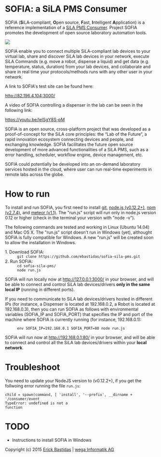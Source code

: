 # SOFIA: a SiLA PMS Consumer

SOFIA (<b>S</b>iLA-compliant, <b>O</b>pen source, <b>F</b>ast, <b>I</b>ntelligent <b>A</b>pplication) is a reference implementation of a <a href="http://www.sila-standard.org/standards/pms/">SiLA PMS Consumer</a>. Project SOFIA promotes the development of open source laboratory automation tools.

<img src="http://82.196.4.104:3000/images/image01.png"/>

SOFIA enable you to connect multiple SiLA-compliant lab devices to your virtual lab, share and discover SiLA lab devices in your network, execute SiLA Commands (e.g. move a robot, dispense a liquid) and get data (e.g. temperature, status, duration) from your lab devices, and collaborate and share in real time your protocols/methods runs with any other user in your network.

A link to SOFIA's test site can be found here:

http://82.196.4.104:3000/


A video of SOFIA controlling a dispenser in the lab can be seen in the following link:

https://youtu.be/lelSgY8S-pM

SOFIA is an open source, cross-platform project that was developed as a proof-of-concept for the SiLA core principles: the “Lab of the Future”, a rapid innovation ecosystem connecting devices and people, and exchanging knowledge. SOFIA facilitates the future open source development of more advanced functionalities of a SiLA PMS, such as a error handling, scheduler, workflow engine, device management, etc. 

SOFIA could potentially be developed into an on-demand laboratory services hosted in the cloud, where user can run real-time experiments in remote labs across the globe.


# How to run
To install and run SOFIA, you first need to install <a href="http://git-scm.com/">git</a>, <a href="https://nodejs.org/">node.js (v0.12.2+)</a>, <a href="https://www.npmjs.com/">npm (v2.7.4)</a>, and <a href="https://www.meteor.com/">meteor (v1.1)</a>. The "run.js" script will run only in node.js version 0.12 or higher (check in the terminal your version with "node -v").

The following commands are tested and working in Linux (Ubuntu 14.04) and Mac OS X. The "run.js" script doesn't run in Windows (yet), althought SOFIA is fully compatible for Windows. A new "run.js" will be created soon to allow the installation in Windows.

<dl>
  <dt>1. Download SOFIA:</dt>
  <dd><code>git clone https://github.com/ebastidas/sofia-sila-pms.git</code></dd>
  <dt>2. Run SOFIA:</dt>
  <dd><code>cd sofia-sila-pms/</code><br/>
      <code>node run.js</code>
  </dd>
</dl>

SOFIA will run locally now at <a href="http://127.0.0.1:3000/">http://127.0.0.1:3000/</a> in your browser, and will be able to connect and control SiLA lab devices/drivers <b>only in the same local IP</b> (running in different ports).

If you need to communicate to SiLA lab devices/drivers hosted in different IPs (for instance, a Dispenser is located at 192.168.0.2, a Robot is located at 192.168.0.3), then you can run SOFIA as follows with environmental variables (SOFIA_IP and SOFIA_PORT) that specifies the IP and port of the machine where SOFIA is currently running (for instance, 192.168.0.1):

<dl>
  <dt></dt>
  <dd>
<code>env SOFIA_IP=192.168.0.1 SOFIA_PORT=80 node run.js</code>
  </dd>
</dl>

SOFIA will run now at <a href="http://192.168.0.1/">http://192.168.0.1:80/</a> in your browser, and will be able to connect and control all the SiLA lab devices/drivers within your <b>local network</b>.


# Troubleshoot

You need to update your NodeJS version to (v0.12.2+), if you get the follwoing error running the file <code>run.js</code>:

<code>child = spawn(command, [ 'install', '--prefix', __dirname + '/consumer/event </code><br/>
<code>TypeError: undefined is not a function</code>


# TODO
- Instructions to install SOFIA in Windows


Copyright (c) 2015 <a href="mailto:ebastidas3@gmail.com">Erick Bastidas</a>  |  <a href="http://www.wega-it.com/">wega Informatik AG</a>
